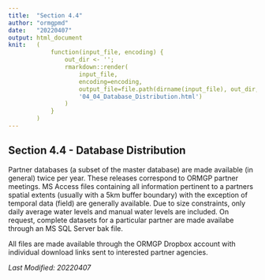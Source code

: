 ```yaml
---
title:  "Section 4.4"
author: "ormgpmd"
date:   "20220407"
output: html_document
knit:   (
            function(input_file, encoding) {
                out_dir <- '';
                rmarkdown::render(
                    input_file,
                    encoding=encoding,
                    output_file=file.path(dirname(input_file), out_dir,
                    '04_04_Database_Distribution.html')
                )
            }
        )
---
```


## Section 4.4 - Database Distribution

Partner databases (a subset of the master database) are made available (in
general) twice per year.  These releases correspond to ORMGP
partner meetings.  MS Access files containing all information
pertinent to a partners spatial extents (usually with a 5km buffer boundary)
with the exception of temporal data (field) are generally available.  Due to size constraints, only
daily average water levels and manual water levels are included.  On request,
complete datasets for a particular partner are made availabe through an MS SQL
Server bak file.

All files are made available through the ORMGP Dropbox account with individual
download links sent to interested partner agencies.

*Last Modified: 20220407*
